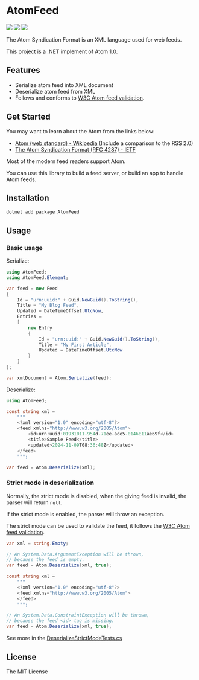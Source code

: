 # AtomFeed

[![](https://img.shields.io/nuget/v/AtomFeed.svg)](https://www.nuget.org/packages/AtomFeed)
[![](https://github.com/chrishyze/AtomFeed/actions/workflows/tests.yml/badge.svg?branch=main)](https://github.com/chrishyze/AtomFeed/workflows/Tests)
[![](https://img.shields.io/badge/license-MIT-informational)](https://www.nuget.org/packages/AtomFeed)

The Atom Syndication Format is an XML language used for web feeds.

This project is a .NET implement of Atom 1.0. 

## Features

- Serialize atom feed into XML document
- Deserialize atom feed from XML
- Follows and conforms to [W3C Atom feed validation](https://validator.w3.org/feed/docs/atom.html).

## Get Started

You may want to learn about the Atom from the links below:

- [Atom (web standard) - Wikipedia](https://en.wikipedia.org/wiki/Atom_(web_standard)) (Include a comparison to the RSS 2.0) 
- [The Atom Syndication Format (RFC 4287) - IETF](https://datatracker.ietf.org/doc/html/rfc4287)

Most of the modern feed readers support Atom.

You can use this library to build a feed server, or build an app to handle Atom feeds.

## Installation

```shell
dotnet add package AtomFeed
```

## Usage

### Basic usage

Serialize:

```csharp
using AtomFeed;
using AtomFeed.Element;

var feed = new Feed
{
    Id = "urn:uuid:" + Guid.NewGuid().ToString(),
    Title = "My Blog Feed",
    Updated = DateTimeOffset.UtcNow,
    Entries =
    [
        new Entry
        {
            Id = "urn:uuid:" + Guid.NewGuid().ToString(),
            Title = "My First Article",
            Updated = DateTimeOffset.UtcNow
        }
    ]
};

var xmlDocument = Atom.Serialize(feed);
```

Deserialize:

```csharp
using AtomFeed;

const string xml =
    """
    <?xml version="1.0" encoding="utf-8"?>
    <feed xmlns="http://www.w3.org/2005/Atom">
        <id>urn:uuid:01931011-954d-71ee-ade5-0146811ae69f</id>
        <title>Sample Feed</title>
        <updated>2024-11-09T08:36:48Z</updated>
    </feed>
    """;

var feed = Atom.Deserialize(xml);
```

### Strict mode in deserialization

Normally, the strict mode is disabled, when the giving feed is invalid, the parser will return `null`.

If the strict mode is enabled, the parser will throw an exception.

The strict mode can be used to validate the feed, it follows the [W3C Atom feed validation](https://validator.w3.org/feed/docs/atom.html).

```csharp
var xml = string.Empty;

// An System.Data.ArgumentException will be thrown,
// because the feed is empty.
var feed = Atom.Deserialize(xml, true);
```

```csharp
const string xml =
    """
    <?xml version="1.0" encoding="utf-8"?>
    <feed xmlns="http://www.w3.org/2005/Atom">
    </feed>
    """;

// An System.Data.ConstraintException will be thrown,
// because the feed <id> tag is missing.
var feed = Atom.Deserialize(xml, true);
```

See more in the [DeserializeStrictModeTests.cs](https://github.com/chrishyze/AtomFeed/blob/main/tests/AtomFeed.Tests/DeserializeStrictModeTests.cs)

## License

The MIT License
